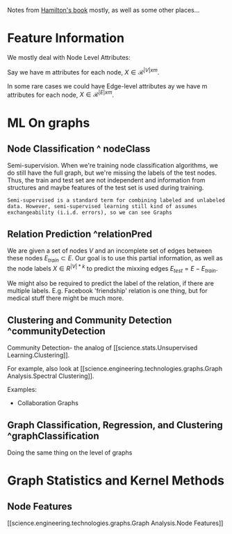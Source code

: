 

Notes from [Hamilton's book](https://www.cs.mcgill.ca/~wlh/grl_book/files/GRL_Book.pdf) mostly, as well as some other places...


# Feature Information

We mostly deal with Node Level Attributes:

Say we have m attributes for each node, $X\in\mathcal{R}^{|V|xm}$.

In some rare cases we could have Edge-level attributes ay we have m attributes for each node, $X\in\mathcal{R}^{|E|xm}$.


# ML On graphs


## Node Classification ^ nodeClass

Semi-supervision. When we're training node classification algorithms, we do still have the full graph, but we're missing the labels of the 
test nodes. 
Thus, the train and test set are not independent and information from structures and maybe features of the test set is used
during training.

```
Semi-supervised is a standard term for combining labeled and unlabeled data. However, semi-supervised learning still kind of assumes exchangeability (i.i.d. errors), so we can see Graphs

```

## Relation Prediction ^relationPred

 We are given a set of nodes $V$ and an incomplete set of edges between these nodes $E_{train}\subset E$. Our goal is to use this partial information,
  as well as the node labels $X\in R^{|V|*k}$ to predict the mixxing edges $E_{test} = E - E_{train}$.
   
We might also be required to predict the label of the relation, if there are multiple labels. E.g. Facebook 'friendship' relation is one thing, but for medical stuff there might be much more.

## Clustering and Community Detection ^communityDetection

Community Detection- the analog of [[science.stats.Unsupervised Learning.Clustering]].


For example, also look at [[science.engineering.technologies.graphs.Graph Analysis.Spectral Clustering]].
 

 Examples:
 * Collaboration Graphs


## Graph Classification, Regression, and Clustering ^graphClassification

Doing the same thing on the level of graphs


# Graph Statistics and Kernel Methods


## Node Features
[[science.engineering.technologies.graphs.Graph Analysis.Node Features]]



